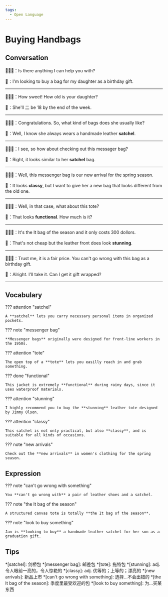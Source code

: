 ```yaml
---
tags:
  - Open Language
---
```

# Buying Handbags

## Conversation

👨🏻‍💼：Is there anything I can help you with?

👩：I'm looking to buy a bag for my daughter as a birthday gift.

---

👨🏻‍💼：How sweet! How old is your daughter?

👩：She'll    二 be 18 by the end of the week.

---

👨🏻‍💼：Congratulations. So, what kind of bags does she usually like?

👩：Well, I know she always wears a handmade leather **satchel**.

---

👨🏻‍💼：I see, so how about checking out this messager bag?

👩：Right, it looks similar to her **satchel** bag.

---

👨🏻‍💼：Well, this messenger bag is our new arrival for the spring season.

👩：It looks **classy**, but I want to give her a new bag that looks different from the old one.

---

👨🏻‍💼：Well, in that case, what about this tote?

👩：That looks **functional**. How much is it?

---

👨🏻‍💼：It's the It bag of the season and it only costs 300 dollors.

👩：That's not cheap but the leather front does look **stunning**.

---

👨🏻‍💼：Trust me, it is a fair price. You can't go wrong with this bag as a birthday gift.

👩：Alright. I'll take it. Can I get it gift wrapped?

---

## Vocabulary

??? attention "satchel"

    A **satchel** lets you carry necessary personal items in organized pockets.

??? note "messenger bag"

    **Messenger bags** originally were designed for front-line workers in the 1950s.

??? attention "tote"

    The open top of a **tote** lets you easilly reach in and grab something.

??? done "functional"

    This jacket is extremely **functional** during rainy days, since it uses waterproof materials.

??? attention "stunning"

    I highly recommend you to buy the **stunning** leather tote designed by Jimmy Olson.

??? attention "classy"

    This satchel is not only practical, but also **classy**, and is suitable for all kinds of occasions.

??? note "new arrivals"

    Check out the **new arrivals** in women's clothing for the spring season.

## Expression

??? note "can't go wrong with something"

    You **can't go wrong with** a pair of leather shoes and a satchel.

??? note "the It bag of the season"

    A structured canvas tote is totally **the It bag of the season**.

??? note "look to buy something"

    Jan is **looking to buy** a handmade leather satchel for her son as a graduation gift.

## Tips

*[satchel]: 剑桥包
*[messenger bag]: 邮差包
*[tote]: 拖特包
*[stunning]: adj. 令人眼前一亮的，令人惊艳的
*[classy]: adj. 优等的；上等的；漂亮的
*[new arrivals]: 新品上市
*[can't go wrong with something]: 选择...不会出错的
*[the It bag of the season]: 季度里最受欢迎的包
*[look to buy something]: 为...买某东西
